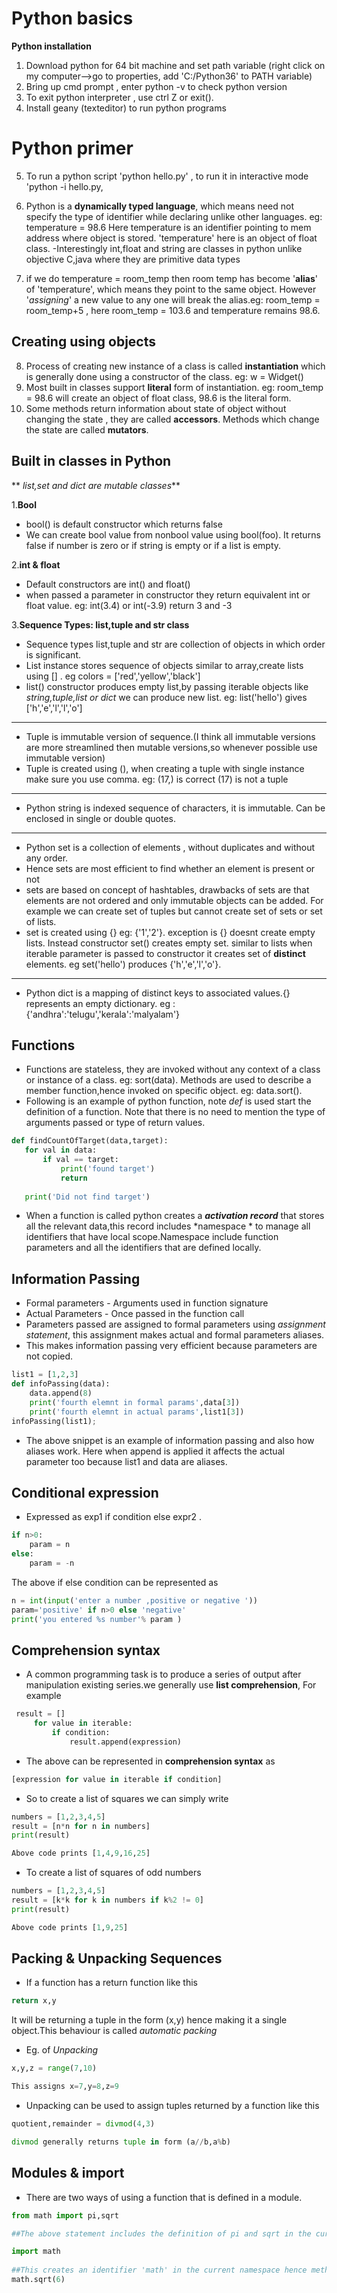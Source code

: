 
# Python basics 
**Python installation**

 1. Download python for 64 bit machine and set path variable (right click on my computer-->go to properties, add 'C:/Python36' to PATH variable)
 2. Bring up cmd prompt , enter python -v to check python version
 3. To exit python interpreter , use ctrl Z or exit().
 4. Install geany (texteditor) to run python programs

# **Python primer**

 5. To run a python script 'python hello.py' , to run it in interactive mode 'python -i hello.py,
 6. Python is a **dynamically typed language**, which means need not specify the type of identifier while declaring unlike other languages.
			 eg: temperature = 98.6
 Here temperature is an identifier pointing to mem address where object is stored. 'temperature' here is an object of float class.
-Interestingly int,float and string are classes in python unlike objective C,java where they are primitive data types

 7. if we do temperature = room_temp then room temp has become '**alias**' of 'temperature', which means they point to the same object. However '*assigning*' a new value to any one will break the alias.eg: room_temp = room_temp+5 , here room_temp = 103.6 and temperature remains 98.6.
## Creating using objects

 8. Process of creating new instance of a class is called **instantiation**  which is generally done using a constructor of the class. eg: w = Widget()
 9. Most built in classes support **literal** form of instantiation. eg: room_temp = 98.6 will create an object of float class, 98.6 is the literal form.
 10. Some methods return information about state of object without changing the state , they are called **accessors**. Methods which change the state are called **mutators**.
## Built in classes in Python
 ** *list,set and dict are mutable classes***

1.**Bool**
 - bool() is default constructor which returns false
 - We can create bool value from nonbool value using bool(foo). It returns false if number is zero or if string is empty or if a list is empty.
 

2.**int & float**

 - Default constructors are int() and float()
 - when passed a parameter in constructor they return equivalent int or float value. eg: int(3.4) or int(-3.9) return 3 and -3
 

3.**Sequence Types: list,tuple and str class**

 - Sequence types list,tuple and str are collection of objects in which order is significant.
 - List instance stores sequence of objects similar to array,create lists using [] . eg colors = ['red','yellow','black']
 - list() constructor produces empty list,by passing iterable objects like *string,tuple,list or dict* we can produce new list. eg: list('hello') gives ['h','e','l','l','o']

----------

 - Tuple is immutable version of sequence.(I think all immutable versions are more streamlined then mutable versions,so whenever possible use immutable version)
 - Tuple is created using (),  when creating a tuple with single instance make sure you use comma. eg: (17,) is correct (17) is not a tuple


----------

 - Python string is indexed sequence of characters, it is immutable. Can be enclosed in single or double quotes.

----------

 - Python set is a collection of elements , without duplicates and without any order.
 - Hence sets are most efficient to find whether an element is present or not
 - sets are based on concept of hashtables, drawbacks of sets are that elements are not ordered and only immutable objects can be added. For example we can create set of tuples but cannot create set of sets or set of lists.
 - set is created using {} eg: {'1','2'}. exception is {} doesnt create empty lists. Instead constructor set() creates empty set. similar to lists when iterable parameter is passed to constructor it creates set of **distinct** elements. eg set('hello') produces {'h','e','l','o'}.


----------

 - Python dict is a mapping of distinct keys to associated values.{} represents an empty dictionary. eg : {'andhra':'telugu','kerala':'malyalam'}
  ## Functions
 
 - Functions are stateless, they are invoked without any context of a class or instance of a class. eg: sort(data). Methods are used to describe a member function,hence invoked on specific object. eg: data.sort().
 -  Following is an example of python function, note *def* is used start the definition of a function. Note that there is no need to mention the type of arguments passed or type of return values.

 ```python
 def findCountOfTarget(data,target):
    for val in data:
        if val == target:
            print('found target')
            return
        
    print('Did not find target')
```
- When a function is called python creates a ***activation record*** that stores all the relevant data,this record includes *namespace * to manage all identifiers that have local scope.Namespace include function parameters and all the identifiers that are defined locally.
## Information Passing

 - Formal parameters - Arguments used in function signature
 - Actual Parameters - Once passed in the function call
 - Parameters passed are assigned to formal parameters using *assignment statement*, this assignment makes actual and formal parameters aliases.
 - This makes information passing very efficient because parameters are not copied.
```Python
list1 = [1,2,3]
def infoPassing(data):
    data.append(8)
    print('fourth elemnt in formal params',data[3])
    print('fourth elemnt in actual params',list1[3])
infoPassing(list1);
```
- The above snippet is an example of information passing and also how aliases work. Here when append is applied it affects the actual parameter too because list1 and data are aliases.
## Conditional expression

 - Expressed as exp1 if condition else expr2 .
 ```Python
 if n>0:
     param = n
 else:
     param = -n
```
The above if else condition can be represented as 
```Python
n = int(input('enter a number ,positive or negative '))
param='positive' if n>0 else 'negative'
print('you entered %s number'% param )
```
## Comprehension syntax

 - A common programming task is to produce a series of output after manipulation existing series.we generally use **list comprehension**, For example
 ```Python
  result = []
      for value in iterable: 
          if condition:
              result.append(expression)
```
- The above can be represented in **comprehension syntax** as
```Python
[expression for value in iterable if condition]
```
- So to create a list of squares we can simply write
```python
numbers = [1,2,3,4,5]
result = [n*n for n in numbers]
print(result)

Above code prints [1,4,9,16,25]

```
- To create a list of squares of odd numbers
```Python
numbers = [1,2,3,4,5]
result = [k*k for k in numbers if k%2 != 0]
print(result)

Above code prints [1,9,25]
```
## Packing & Unpacking Sequences

 - If a function has a return function like this
```python
return x,y
```
It will be returning a tuple in the form (x,y) hence making it a single object.This behaviour is called *automatic packing* 
- Eg. of *Unpacking*
```python
x,y,z = range(7,10)

This assigns x=7,y=8,z=9
```
- Unpacking can be used to assign tuples returned by a function like this
```python
quotient,remainder = divmod(4,3)

divmod generally returns tuple in form (a//b,a%b)
```
## Modules & import

 - There are two ways of using a function that is defined in a module.
```python
from math import pi,sqrt

##The above statement includes the definition of pi and sqrt in the current namespace, hence they can be used directly

import math
 
##This creates an identifier 'math' in the current namespace hence methods can be accessed using dot notation
math.sqrt(6)
```











 
 

 

